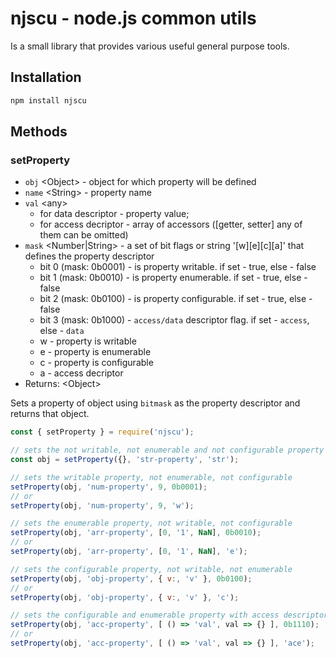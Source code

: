 # njscu - node.js common utils

Is a small library that provides various useful general purpose tools.

## Installation

```sh
npm install njscu
```
## Methods

### setProperty

 * `obj` \<Object\> - object for which property will be defined
 * `name` \<String\> - property name
 * `val` \<any\>
    - for data descriptor - property value;
    - for access decriptor - array of accessors
    ([getter, setter] any of them can be omitted)
 * `mask` \<Number|String\> - a set of bit flags or string '[w][e][c][a]' that
    defines the property descriptor
    - bit 0 (mask: 0b0001) - is property writable. if set - true, else - false
    - bit 1 (mask: 0b0010) - is property enumerable. if set - true, else - false
    - bit 2 (mask: 0b0100) - is property configurable. if set - true, else - false
    - bit 3 (mask: 0b1000) - `access/data` descriptor flag. if set - `access`, else - `data`
    - w - property is writable
    - e - property is enumerable
    - c - property is configurable
    - a - access decriptor
 * Returns: \<Object\>

Sets a property of object using `bitmask` as the property descriptor and returns that object.

```js
const { setProperty } = require('njscu');

// sets the not writable, not enumerable and not configurable property
const obj = setProperty({}, 'str-property', 'str');

// sets the writable property, not enumerable, not configurable
setProperty(obj, 'num-property', 9, 0b0001);
// or
setProperty(obj, 'num-property', 9, 'w');

// sets the enumerable property, not writable, not configurable
setProperty(obj, 'arr-property', [0, '1', NaN], 0b0010);
// or
setProperty(obj, 'arr-property', [0, '1', NaN], 'e');

// sets the configurable property, not writable, not enumerable
setProperty(obj, 'obj-property', { v:, 'v' }, 0b0100);
// or
setProperty(obj, 'obj-property', { v:, 'v' }, 'c');

// sets the configurable and enumerable property with access descriptor
setProperty(obj, 'acc-property', [ () => 'val', val => {} ], 0b1110);
// or
setProperty(obj, 'acc-property', [ () => 'val', val => {} ], 'ace');
```